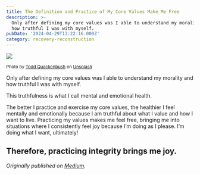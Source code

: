 ```yaml
---
title: The Definition and Practice of My Core Values Make Me Free
description: >-
  Only after defining my core values was I able to understand my morality and
  how truthful I was with myself.
pubDate: '2024-04-29T13:22:16.000Z'
category: recovery-reconstruction
---
```


![](https://cdn-images-1.medium.com/max/800/0*6dDSTG1cwLOiPA8h)

<small>Photo by [Todd Quackenbush](https://unsplash.com/@toddquackenbush?utm_source=medium&utm_medium=referral) on [Unsplash](https://unsplash.com?utm_source=medium&utm_medium=referral)</small>

Only after defining my core values was I able to understand my morality and how truthful I was with myself.

This truthfulness is what I call mental and emotional health.

The better I practice and exercise my core values, the healthier I feel mentally and emotionally because I am truthful about what I value and how I want to live. Practicing my values makes me feel free, bringing me into situations where I consistently feel joy because I’m doing as I please. I’m doing what I want, ultimately!

Therefore, practicing integrity brings me joy.
---

_Originally published on [Medium](https://medium.com/@wizards777/the-definition-and-practice-of-my-core-values-make-me-free-a11ea789fc72)._
